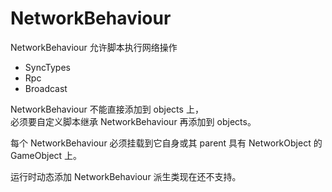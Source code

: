 # NetworkBehaviour

NetworkBehaviour 允许脚本执行网络操作
- SyncTypes
- Rpc
- Broadcast

NetworkBehaviour 不能直接添加到 objects 上，<br/>必须要自定义脚本继承 NetworkBehaviour 再添加到 objects。

每个 NetworkBehaviour 必须挂载到它自身或其 parent 具有 NetworkObject 的 GameObject 上。

运行时动态添加 NetworkBehaviour 派生类现在还不支持。